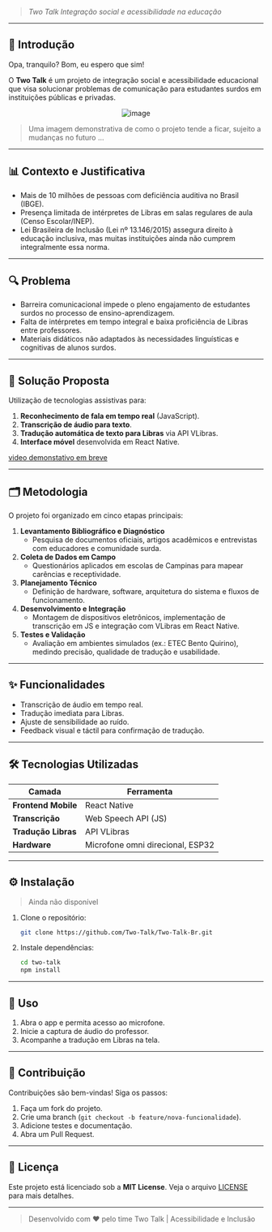 
> *Two Talk Integração social e acessibilidade na educação*



---

## 📌 Introdução

Opa, tranquilo? Bom, eu espero que sim!

O **Two Talk** é um projeto de integração social e acessibilidade educacional que visa solucionar problemas de comunicação para estudantes surdos em instituições públicas e privadas.
<br>
<p align="center">
  <img src="https://github.com/user-attachments/assets/a2b372d4-4ae8-4bdf-bf61-4729036f7949" alt="image" />
</p>

> Uma imagem demonstrativa de como o projeto tende a ficar, sujeito a mudanças no futuro ...

---


## 📊 Contexto e Justificativa

- Mais de 10 milhões de pessoas com deficiência auditiva no Brasil (IBGE).
- Presença limitada de intérpretes de Libras em salas regulares de aula (Censo Escolar/INEP).
- Lei Brasileira de Inclusão (Lei nº 13.146/2015) assegura direito à educação inclusiva, mas muitas instituições ainda não cumprem integralmente essa norma.

---

## 🔍 Problema

- Barreira comunicacional impede o pleno engajamento de estudantes surdos no processo de ensino-aprendizagem.
- Falta de intérpretes em tempo integral e baixa proficiência de Libras entre professores.
- Materiais didáticos não adaptados às necessidades linguísticas e cognitivas de alunos surdos.

---

## 🚀 Solução Proposta

Utilização de tecnologias assistivas para:

1. **Reconhecimento de fala em tempo real** (JavaScript).
2. **Transcrição de áudio para texto**.
3. **Tradução automática de texto para Libras** via API VLibras.
4. **Interface móvel** desenvolvida em React Native.

[video demonstativo em breve]()

---

## 🗂 Metodologia

O projeto foi organizado em cinco etapas principais:

1. **Levantamento Bibliográfico e Diagnóstico**
   - Pesquisa de documentos oficiais, artigos acadêmicos e entrevistas com educadores e comunidade surda.
2. **Coleta de Dados em Campo**
   - Questionários aplicados em escolas de Campinas para mapear carências e receptividade.
3. **Planejamento Técnico**
   - Definição de hardware, software, arquitetura do sistema e fluxos de funcionamento.
4. **Desenvolvimento e Integração**
   - Montagem de dispositivos eletrônicos, implementação de transcrição em JS e integração com VLibras em React Native.
5. **Testes e Validação**
   - Avaliação em ambientes simulados (ex.: ETEC Bento Quirino), medindo precisão, qualidade de tradução e usabilidade.

---

## ✨ Funcionalidades

- Transcrição de áudio em tempo real.
- Tradução imediata para Libras.
- Ajuste de sensibilidade ao ruído.
- Feedback visual e táctil para confirmação de tradução.

---

## 🛠 Tecnologias Utilizadas

| Camada              | Ferramenta                                    |
| ------------------- | --------------------------------------------- |
| **Frontend Mobile** | React Native                                  |
| **Transcrição**     | Web Speech API (JS)                           |
| **Tradução Libras** | API VLibras                                   |
| **Hardware**        | Microfone omni direcional, ESP32              |

---

## ⚙️ Instalação

> Ainda não disponível
> 
1. Clone o repositório:
   ```bash
   git clone https://github.com/Two-Talk/Two-Talk-Br.git
   ```
2. Instale dependências:
   ```bash
   cd two-talk
   npm install
   ```

---

## 🚀 Uso

1. Abra o app e permita acesso ao microfone.
2. Inicie a captura de áudio do professor.
3. Acompanhe a tradução em Libras na tela.

---

## 🤝 Contribuição

Contribuições são bem-vindas! Siga os passos:

1. Faça um fork do projeto.
2. Crie uma branch (`git checkout -b feature/nova-funcionalidade`).
3. Adicione testes e documentação.
4. Abra um Pull Request.

---

## 📄 Licença

Este projeto está licenciado sob a **MIT License**. Veja o arquivo [LICENSE]() para mais detalhes.

---

> Desenvolvido com ❤️ pelo time Two Talk | Acessibilidade e Inclusão

